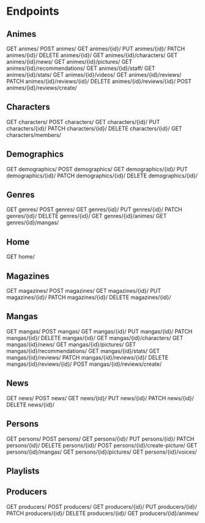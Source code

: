 # Endpoints

## Animes

GET animes/
POST animes/
GET animes/{id}/
PUT animes/{id}/
PATCH animes/{id}/
DELETE animes/{id}/
GET animes/{id}/characters/
GET animes/{id}/news/
GET animes/{id}/pictures/
GET animes/{id}/recommendations/
GET animes/{id}/staff/
GET animes/{id}/stats/
GET animes/{id}/videos/
GET animes/{id}/reviews/
PATCH animes/{id}/reviews/{id}/
DELETE animes/{id}/reviews/{id}/
POST animes/{id}/reviews/create/

## Characters

GET characters/
POST characters/
GET characters/{id}/
PUT characters/{id}/
PATCH characters/{id}/
DELETE characters/{id}/
GET characters/members/

## Demographics

GET demographics/
POST demographics/
GET demographics/{id}/
PUT demographics/{id}/
PATCH demographics/{id}/
DELETE demographics/{id}/

## Genres

GET genres/
POST genres/
GET genres/{id}/
PUT genres/{id}/
PATCH genres/{id}/
DELETE genres/{id}/
GET genres/{id}/animes/
GET genres/{id}/mangas/

## Home

GET home/

## Magazines

GET magazines/
POST magazines/
GET magazines/{id}/
PUT magazines/{id}/
PATCH magazines/{id}/
DELETE magazines/{id}/

## Mangas

GET mangas/
POST mangas/
GET mangas/{id}/
PUT mangas/{id}/
PATCH mangas/{id}/
DELETE mangas/{id}/
GET mangas/{id}/characters/
GET mangas/{id}/news/
GET mangas/{id}/pictures/
GET mangas/{id}/recommendations/
GET mangas/{id}/stats/
GET mangas/{id}/reviews/
PATCH mangas/{id}/reviews/{id}/
DELETE mangas/{id}/reviews/{id}/
POST mangas/{id}/reviews/create/

## News

GET news/
POST news/
GET news/{id}/
PUT news/{id}/
PATCH news/{id}/
DELETE news/{id}/

## Persons

GET persons/
POST persons/
GET persons/{id}/
PUT persons/{id}/
PATCH persons/{id}/
DELETE persons/{id}/
POST persons/{id}/create-picture/
GET persons/{id}/mangas/
GET persons/{id}/pictures/
GET persons/{id}/voices/

## Playlists

<!-- TODO: Add endpoints -->

## Producers

GET producers/
POST producers/
GET producers/{id}/
PUT producers/{id}/
PATCH producers/{id}/
DELETE producers/{id}/
GET producers/{id}/animes/

<!-- TODO: Add more... -->

